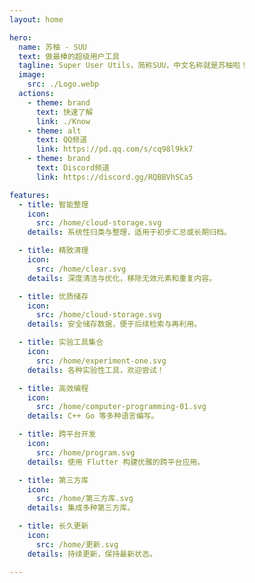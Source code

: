 ```yaml
---
layout: home

hero:
  name: 苏柚 - SUU
  text: 做最棒的超级用户工具
  tagline: Super User Utils，简称SUU，中文名称就是苏柚啦！
  image:
    src: ./Logo.webp
  actions:
    - theme: brand
      text: 快速了解
      link: ./Know
    - theme: alt
      text: QQ频道
      link: https://pd.qq.com/s/cq98l9kk7
    - theme: brand
      text: Discord频道
      link: https://discord.gg/RQBBVhSCa5

features:
  - title: 智能整理
    icon:
      src: /home/cloud-storage.svg
    details: 系统性归类与整理，适用于初步汇总或长期归档。

  - title: 精致清理
    icon:
      src: /home/clear.svg
    details: 深度清洁与优化，移除无效元素和重复内容。

  - title: 优质储存
    icon:
      src: /home/cloud-storage.svg
    details: 安全储存数据，便于后续检索与再利用。

  - title: 实验工具集合
    icon:
      src: /home/experiment-one.svg
    details: 各种实验性工具，欢迎尝试！

  - title: 高效编程
    icon:
      src: /home/computer-programming-01.svg
    details: C++ Go 等多种语言编写。

  - title: 跨平台开发
    icon:
      src: /home/program.svg
    details: 使用 Flutter 构建优雅的跨平台应用。

  - title: 第三方库
    icon:
      src: /home/第三方库.svg
    details: 集成多种第三方库。

  - title: 长久更新
    icon:
      src: /home/更新.svg
    details: 持续更新，保持最新状态。

---
```


<HomeUnderline />
